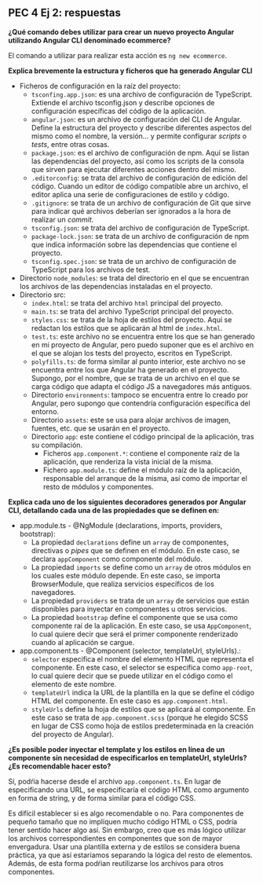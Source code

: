 ## PEC 4 Ej 2: respuestas

__¿Qué comando debes utilizar para crear un nuevo proyecto Angular utilizando Angular CLI denominado ecommerce?__

El comando a utilizar para realizar esta acción es `ng new ecommerce`.

__Explica brevemente la estructura y ficheros que ha generado Angular CLI__

* Ficheros de configuración en la raíz del proyecto:
    * `tsconfing.app.json`: es una archivo de configuración de TypeScript. Extiende el archivo tsconfig.json y describe opciones de configuración específicas del código de la aplicación. 
    * `angular.json`: es un archivo de configuración del CLI de Angular. Define la estructura del proyecto y describe diferentes aspectos del mismo como el nombre, la versión... y permite configurar _scripts_ o _tests_, entre otras cosas.
    * `package.json`: es el archivo de configuración de npm. Aquí se listan las dependencias del proyecto, así como los scripts de la consola que sirven para ejecutar diferentes acciones dentro del mismo.
    * `.editorconfig`: se trata del archivo de configuración de edición del código. Cuando un editor de código compatible abre un archivo, el editor aplica una serie de configuraciones de estilo y código.
    * `.gitignore`: se trata de un archivo de configuración de Git que sirve para indicar qué archivos deberían ser ignorados a la hora de realizar un _commit_.
    * `tsconfig.json`: se trata del archivo de configuración de TypeScript.
    * `package-lock.json`: se trata de un archivo de configuración de npm que indica información sobre las dependencias que contiene el proyecto.
    * `tsconfig.spec.json`: se trata de un archivo de configuración de TypeScript para los archivos de test.   
* Directorio `node_modules`: se trata del directorio en el que se encuentran los archivos de las dependencias instaladas en el proyecto.
* Directorio src:
    * `index.html`: se trata del archivo `html` principal del proyecto. 
    * `main.ts`: se trata del archivo TypeScript principal del proyecto.
    * `styles.css`: se trata de la hoja de estilos del proyecto. Aquí se redactan los estilos que se aplicarán al html de `index.html`.
    * `test.ts`: este archivo no se encuentra entre los que se han generado en mi proyecto de Angular, pero puedo suponer que es el archivo en el que se alojan los tests del proyecto, escritos en TypeScript.
    * `polyfills.ts`: de forma similar al punto interior, este archivo no se encuentra entre los que Angular ha generado en el proyecto. Supongo, por el nombre, que se trata de un archivo en el que se carga código que adapta el código JS a navegadores más antiguos.
    * Directorio `environments`: tampoco se encuentra entre lo creado por Angular, pero supongo que contendría configuración específica del entorno.
    * Directorio `assets`: este se usa para alojar archivos de imagen, fuentes, etc. que se usarán en el proyecto.
    * Directorio `app`: este contiene el código principal de la aplicación, tras su compilación.
        * Ficheros `app.component.*`: contiene el componente raíz de la aplicación, que renderiza la vista inicial de la misma.
        * Fichero `app.module.ts`: define el módulo raíz de la aplicación, responsable del arranque de la misma, así como de importar el resto de módulos y componentes.

__Explica cada uno de los siguientes decoradores generados por Angular CLI, detallando cada una de las propiedades que se definen en:__

* app.module.ts - @NgModule (declarations, imports, 
providers, bootstrap):
    * La propiedad `declarations` define un `array` de componentes, directivas o _pipes_ que se definen en el módulo. En este caso, se declara `appComponent` como componente del módulo.   
    * La propiedad `imports` se define como un `array` de otros módulos en los cuales este módulo depende. En este caso, se importa BrowserModule, que realiza servicios específicos de los navegadores.
    * La propiedad `providers` se trata de un `array` de servicios que están disponibles para inyectar en componentes u otros servicios. 
    * La propiedad `bootstrap` define el componente que se usa como componente raí de la aplicación. En este caso, se usa `AppComponent`, lo cual quiere decir que será el primer componente renderizado cuando al aplicación se cargue.
* app.component.ts - @Component (selector, templateUrl,
styleUrls).:
    * `selector` especifica el nombre del elemento HTML que representa el componente. En este caso, el selector se especifica como `app-root`, lo cual quiere decir que se puede utilizar en el código como el elemento de este nombre.
    * `templateUrl` indica la URL de la plantilla en la que se define el código HTML del componente. En este caso es `app.component.html`.
    * `styleUrls` define la hoja de estilos que se aplicará al componente. En este caso se trata de `app.component.scss` (porque he elegido SCSS en lugar de CSS como hoja de estilos predeterminada en la creación del proyecto de Angular).

__¿Es posible poder inyectar el template y los estilos en línea de un componente sin necesidad de especificarlos en templateUrl, styleUrls? ¿Es recomendable hacer esto?__

Sí, podŕia hacerse desde el archivo `app.component.ts`. En lugar de especificando una URL, se especificaría el código HTML como argumento en forma de string, y de forma similar para el código CSS.

Es difícil establecer si es algo recomendable o no. Para componentes de pequeño tamaño que no impliquen mucho código HTML o CSS, podría tener sentido hacer algo así. Sin embargo, creo que es más lógico utilizar los archivos correspondientes en componentes que son de mayor envergadura. Usar una plantilla externa y de estilos se considera buena práctica, ya que así estaríamos separando la lógica del resto de elementos. Además, de esta forma podŕian reutilizarse los archivos para otros componentes.